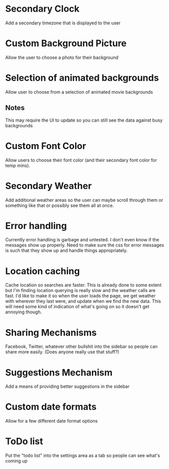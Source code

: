 # Secondary Clock
Add a secondary timezone that is displayed to the user 

# Custom Background Picture
Allow the user to choose a photo for their background

# Selection of animated backgrounds
Allow user to choose from a selection of animated movie backgrounds
## Notes
This may require the UI to update so you can still see the data against busy backgrounds

# Custom Font Color
Allow users to choose their font color (and their secondary font color for temp mins). 

# Secondary Weather
Add additional weather areas so the user can maybe scroll through them or something like that or possibly see them all at once.

# Error handling
Currently error handling is garbage and untested. I don't even know if the messages show up properly. Need to make sure the css for error messages is such that they show up and handle things appropriately.

# Location caching
Cache location so searches are faster. This is already done to some extent but I'm finding location querying is really slow and the weather calls are fast. I'd like to make it so when the user loads the page, we get weather with wherever they last were, and update when we find the new data. This will need some kind of indication of what's going on so it doesn't get annoying though.

# Sharing Mechanisms
Facebook, Twitter, whatever other bullshit into the sidebar so people can share more easily. (Does anyone really use that stuff?)

# Suggestions Mechanism
Add a means of providing better suggestions in the sidebar

# Custom date formats
Allow for a few different date format options

# ToDo list
Put the "todo list" into the settings area as a tab so people can see what's coming up